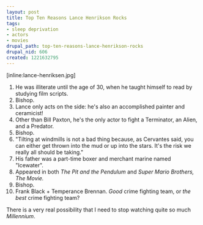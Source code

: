 ```yaml
--- 
layout: post
title: Top Ten Reasons Lance Henrikson Rocks
tags: 
- sleep deprivation
- actors
- movies
drupal_path: top-ten-reasons-lance-henrikson-rocks
drupal_nid: 606
created: 1221632795
---
```

[inline:lance-henriksen.jpg]

<ol>

<li>He was illiterate until the age of 30, when he taught himself to read by studying film scripts.</li>

<li>Bishop.</li>

<li>Lance only acts on the side: he's also an accomplished painter and ceramicist!</li>

<li>Other than Bill Paxton, he's the only actor to fight a Terminator, an Alien, and a Predator.</li>

<li>Bishop.</li>

<li>"Tilting at windmills is not a bad thing because, as Cervantes said, you can either get thrown into the mud or up into the stars. It's the risk we really all should be taking."</li>

<li>His father was a part-time boxer and merchant marine named "Icewater".</li>

<li>Appeared in both <em>The Pit and the Pendulum</em> and <em>Super Mario Brothers, The Movie.</em></li>

<li>Bishop.</li>

<li>Frank Black + Temperance Brennan. <em>Good</em> crime fighting team, or <em>the best</em> crime fighting team?</li>

</ol>

There is a very real possibility that I need to stop watching quite so much <em>Millennium</em>.
